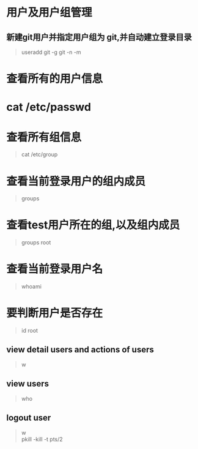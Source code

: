 # 用户及用户组管理
## 新建git用户并指定用户组为 git,并自动建立登录目录  
> useradd git -g git -n -m 
# 查看所有的用户信息
# cat /etc/passwd
# 查看所有组信息
> cat /etc/group
# 查看当前登录用户的组内成员
> groups 
# 查看test用户所在的组,以及组内成员
> groups root
# 查看当前登录用户名
> whoami 
# 要判断用户是否存在
> id root

## view detail users and actions of users
> w 
## view users
> who
## logout user
> w  
> pkill -kill -t pts/2